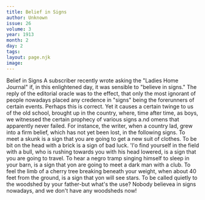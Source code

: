 ```yaml
---
title: Belief in Signs
author: Unknown
issue: 26
volume: 3
year: 1913
month: 2
day: 2
tags:
layout: page.njk
image:
---
```

Belief in Signs      A subscriber recently wrote asking the "Ladies Home Journal" if, in this enlightened day, it was sensible to "believe in signs." The reply of the editorial oracle was to the effect, that only the most ignorant of people nowadays placed   any credence in "signs" being the forerunners of certain events.   Perhaps this is correct. Yet it causes a certain twinge to us of the old school, brought up in the country, where, time after time, as boys, we witnessed the certain prophecy of various signs a.nd omens that apparently never failed.   For instance, the writer, when a country lad, grew into a firm belief, which has not yet been lost, in the following signs.   To meet a skunk is a sign that you are going to get a new suit of clothes.   To be bit on the head with a brick is a sign of bad luck.   'l'o find yourself in the field with a bull, who is rushing towards you with his head lowered, is a sign that you are going to travel.   To hear a negro tramp singing himself to sleep in your barn, is a sign that yon are going to meet a dark man with a club.   To feel the limb of a cherry tree   breaking beneath your weight, when about 40 feet from the ground, is a sign that yon will see stars.   To be called quietly to the woodshed by your father-but what's the use? Nobody believea in signs nowadays, and we don't have any woodsheds now!


